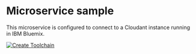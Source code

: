 # Microservice sample

This microservice is configured to connect to a Cloudant instance running in IBM Bluemix.

[![Create Toolchain](https://console.ng.bluemix.net/devops/graphics/create_toolchain_button.png)](https://console.ng.bluemix.net/devops/setup/deploy/)

